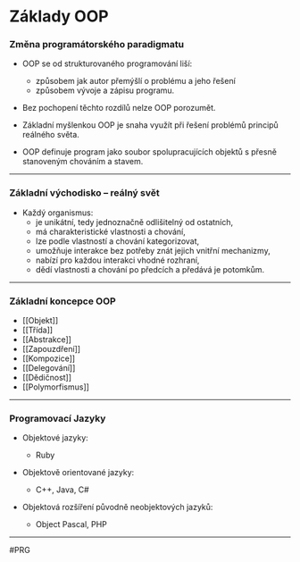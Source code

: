 # Základy OOP

### Změna programátorského paradigmatu
 
- OOP se od strukturovaného programování liší:
	- způsobem jak autor přemýšlí o problému a jeho řešení
	- způsobem vývoje a zápisu programu.

- Bez pochopení těchto rozdílů nelze OOP porozumět.

- Základní myšlenkou OOP je snaha využít při řešení problémů principů reálného světa.

- OOP definuje program jako soubor spolupracujících objektů s přesně stanoveným chováním a stavem.

---

### Základní východisko – reálný svět

- Každý organismus:
	- je unikátní, tedy jednoznačně odlišitelný od ostatních,
	- má charakteristické vlastnosti a chování,
	- lze podle vlastností a chování kategorizovat,
	- umožňuje interakce bez potřeby znát jejich vnitřní mechanizmy,
	- nabízí pro každou interakci vhodné rozhraní,
	- dědí vlastnosti a chování po předcích a předává je potomkům.

---

### Základní koncepce OOP
- [[Objekt]]
- [[Třída]]
- [[Abstrakce]]
- [[Zapouzdření]]
- [[Kompozice]]
- [[Delegování]]
- [[Dědičnost]]
- [[Polymorfismus]]

---

### Programovací Jazyky

- Objektové jazyky:
	- Ruby

- Objektově orientované jazyky:
	- C++, Java, C#

- Objektová rozšíření původně neobjektových jazyků:
	- Object Pascal, PHP


---
#PRG 